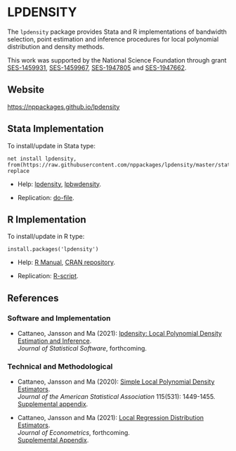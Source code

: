 # LPDENSITY

The `lpdensity` package provides Stata and R implementations of bandwidth selection, point estimation and inference procedures for local polynomial distribution and density methods.

This work was supported by the National Science Foundation through grant [SES-1459931](https://www.nsf.gov/awardsearch/showAward?AWD_ID=1459931), [SES-1459967](https://www.nsf.gov/awardsearch/showAward?AWD_ID=1459967), [SES-1947805](https://www.nsf.gov/awardsearch/showAward?AWD_ID=1947805) and [SES-1947662](https://www.nsf.gov/awardsearch/showAward?AWD_ID=1947662).

## Website

https://nppackages.github.io/lpdensity

## Stata Implementation

To install/update in Stata type:
```
net install lpdensity, from(https://raw.githubusercontent.com/nppackages/lpdensity/master/stata) replace
```

- Help: [lpdensity](stata/lpdensity.pdf), [lpbwdensity](stata/lpbwdensity.pdf).

- Replication: [do-file](stata/lpdensity_illustration.do).

## R Implementation

To install/update in R type:
```
install.packages('lpdensity')
```
- Help: [R Manual](https://cran.r-project.org/web/packages/lpdensity/lpdensity.pdf), [CRAN repository](https://cran.r-project.org/package=lpdensity).

- Replication: [R-script](R/lpdensity_illustration.R).

## References

### Software and Implementation

- Cattaneo, Jansson and Ma (2021): [lpdensity: Local Polynomial Density Estimation and Inference](https://nppackages.github.io/references/Cattaneo-Jansson-Ma_2021_JSS.pdf).<br>
_Journal of Statistical Software_, forthcoming.

### Technical and Methodological

- Cattaneo, Jansson and Ma (2020): [Simple Local Polynomial Density Estimators](https://nppackages.github.io/references/Cattaneo-Jansson-Ma_2020_JASA.pdf).<br>
_Journal of the American Statistical Association_ 115(531): 1449-1455.<br>
[Supplemental appendix](https://nppackages.github.io/references/Cattaneo-Jansson-Ma_2020_JASA--Supplement.pdf).

- Cattaneo, Jansson and Ma (2021): [Local Regression Distribution Estimators](https://rdpackages.github.io/references/Cattaneo-Jansson-Ma_2021_JoE.pdf).<br>
_Journal of Econometrics_, forthcoming.<br>
[Supplemental Appendix](https://nppackages.github.io/references/Cattaneo-Jansson-Ma_2021_JoE--Supplement.pdf).

<br><br>
